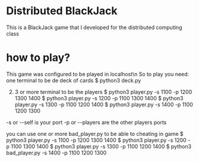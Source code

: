 # Distributed BlackJack
This is a BlackJack game that I developed for the distributed computing class

# how to play?
This game was configured to be played in localhost\n
So to play you need: 
  one terminal to be de deck of cards
  $ python3 deck.py
  
  2. 3 or more terminal to be the players
  $ python3 player.py -s 1100 -p 1200 1300 1400
  $ python3 player.py -s 1200 -p 1100 1300 1400
  $ python3 player.py -s 1300 -p 1100 1200 1400
  $ python3 player.py -s 1400 -p 1100 1200 1300
  
  -s or --self is your port
  -p or --players are the other players ports
  
 you can use one or more bad_player.py to be able to cheating in game
  $ python3 player.py -s 1100 -p 1200 1300 1400
  $ python3 player.py -s 1200 -p 1100 1300 1400
  $ python3 player.py -s 1300 -p 1100 1200 1400
  $ python3 bad_player.py -s 1400 -p 1100 1200 1300
